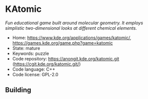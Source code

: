 # KAtomic

_Fun educational game built around molecular geometry. It employs simplistic two-dimensional looks at different chemical elements._

- Home: https://www.kde.org/applications/games/katomic/, https://games.kde.org/game.php?game=katomic
- State: mature
- Keywords: puzzle
- Code repository: https://anongit.kde.org/katomic.git (https://cgit.kde.org/katomic.git/)
- Code language: C++
- Code license: GPL-2.0

## Building

